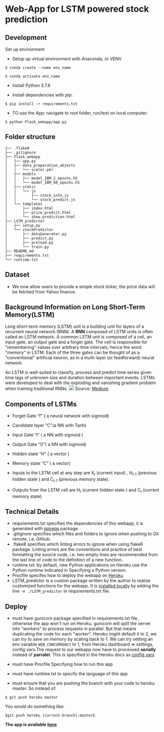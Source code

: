 # Web-App for LSTM powered stock prediction

## Development
Set up environment

* Setup up virtual environment with Anaconda, or VENV

>
    $ conda create --name env_name
>
    $ conda activate env_name

* Install Python 3.7.6

* Install dependencies with pip:

`$ pip install -r requirements.txt`

* TO use the App: navigate to root folder, run/test on local computer:

`$ python Flask_webapp/app.py`




## Folder structure
```
├── .flake8
├── .gitignore
├── Flask_webapp
│   ├── app.py
│   ├── data_preparation_objects
│   │   └── scaler.pkl
│   ├── models
│   │   ├── model_IBM_2_epochs.h5
│   │   └── model_IBM_60_epochs.h5
│   ├── static
│   │   └── js
│   │       ├── stock_info.js
│   │       └── stock_predict.js
│   └── templates
│       ├── index.html
│       ├── price_predict.html
│       └── show_prediction.html
├── LSTM_predictor
│   ├── setup.py
│   └── stockPredictor
│       ├── dataGenerator.py
│       ├── predict.py
│       ├── preload.py
│       └── train.py
├── README.md
├── requirements.txt
└── runtime.txt
```

## Dataset
* We now allow users to provide a simple stock ticker, the price data will be fetched from Yahoo finance.



## Background Information on Long Short-Term Memory(LSTM)
Long short-term memory (LSTM) unit is a building unit for layers of a recurrent neural network (RNN). A **RNN** composed of LSTM units is often called an LSTM network. A common LSTM unit is composed of a cell, an input gate, an output gate and a forget gate. The cell is responsible for "remembering" values over arbitrary time intervals; hence the word "memory" in LSTM. Each of the three gates can be thought of as a "conventional" artificial neuron, as in a multi-layer (or feedforward) neural network.

An LSTM is well-suited to classify, process and predict time series given time lags of unknown size and duration between important events. LSTMs were developed to deal with the exploding and vanishing gradient problem when training traditional RNNs.
<img src="https://cdn-images-1.medium.com/max/1600/0*LyfY3Mow9eCYlj7o.">
Source: [Medium](https://codeburst.io/generating-text-using-an-lstm-network-no-libraries-2dff88a3968). <br>


## Components of LSTMs
* Forget Gate “f” ( a neural network with sigmoid)
* Candidate layer “C"(a NN with Tanh)
* Input Gate “I” ( a NN with sigmoid )
* Output Gate “O”( a NN with sigmoid)
* Hidden state “H” ( a vector )
* Memory state “C” ( a vector)

* Inputs to the LSTM cell at any step are X<sub>t</sub> (current input) , H<sub>t-1</sub> (previous hidden state ) and C<sub>t-1</sub> (previous memory state).  
* Outputs from the LSTM cell are H<sub>t</sub> (current hidden state ) and C<sub>t</sub> (current memory state)

## Technical Details

* requirements.txt specifies the dependencies of this webapp, it is generated with [pipreqs](https://github.com/bndr/pipreqs) package.
* .gitignore specifies which files and folders to ignore when pushing to Git remote, i.e. Github.
* .flake8 specifies which linting errors to ignore when using flake8 package. Linting errors are the conventions and practice of best formatting the source code, i.e. two empty lines are recommended from the last line of code to the definition of a new function.
* runtime.txt: by default, new Python applications on Heroku use the Python runtime indicated in Specifying a Python version.
* Procfile specifes how to deploy the webapp on [Heroku](https://devcenter.heroku.com/articles/procfile)
* LSTM_predictor is a custom package written by the author to realize customized functions for the webapp. It is [installed locally](https://github.com/Ling-Jun/example-local-package) by adding the line `-e ./LSTM_predictor` in requirements.txt file.

## Deploy
* must have gunicorn package specified in requirements.txt file, otherwise the app won't run on Heroku.
gunicorn will split the server into "workers" to process requests in parallel. But that means duplicating the code for each "worker". Heroku might default it to 2, we can try to save on memory by scaling back to 1. We can try setting an env variable `WEB_CONCURRENCY`  to 1, from Heroku dashboard => settings, config vars.The request to our webapp now have to processed **serially** instead of **parralel**. This is specified in the Heroku docs as [config vars](https://devcenter.heroku.com/articles/python-gunicorn#basic-configuration)

* must have Procfile Specifying how to run this app
* must have runtime.txt to specify the language of this app
* must ensure that you are pushing the branch with your code to heroku master. So instead of:

`$ git push heroku master`

You would do something like:

`$git push heroku (current-branch):master$`

__The app is available [here](https://stockpred-zhou.herokuapp.com/)__
